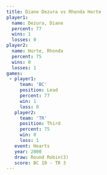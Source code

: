 ```yaml
---
title: Diane Dezura vs Rhonda Horte
player1:             
  name: Dezura, Diane
  percent: 77        
  wins: 1            
  losses: 0          
player2:             
  name: Horte, Rhonda
  percent: 75        
  wins: 0            
  losses: 1          
games:
 - player1:        
     team: 'BC'    
     position: Lead
     percent: 77   
     win: 1        
     loss: 0       
   player2:         
     team: 'TR'     
     position: Third
     percent: 75    
     win: 0         
     loss: 1        
   event: Hearts       
   year: 2000          
   draw: Round Robin(3)
   score: BC 10 - TR 3 
---
```

